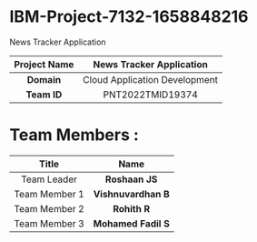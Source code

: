 # IBM-Project-7132-1658848216
News Tracker Application

|      **Project Name**     | News Tracker Application |
|:---------------------:|:------------------------------:|
|         **Domain**        |  Cloud Application Development |
|        **Team ID**        |  PNT2022TMID19374 |

# Team Members :
|   **Title**   |      **Name**     |
|:-----------:|:-----------------:|
| Team Leader   |    **Roshaan JS**   |
| Team Member 1 |   **Vishnuvardhan B**  |
| Team Member 2 |  **Rohith R**  |
| Team Member 3 | **Mohamed Fadil S** |
